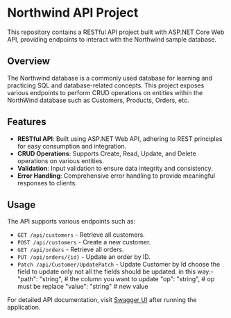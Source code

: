 # Northwind API Project

This repository contains a RESTful API project built with ASP.NET Core Web API, providing endpoints to interact with the Northwind sample database.

## Overview

The Northwind database is a commonly used database for learning and practicing SQL and database-related concepts. This project exposes various endpoints to perform CRUD operations on entities within the NorthWind database such as Customers, Products, Orders, etc.

## Features

- **RESTful API**: Built using ASP.NET Web API, adhering to REST principles for easy consumption and integration.
- **CRUD Operations**: Supports Create, Read, Update, and Delete operations on various entities.
- **Validation**: Input validation to ensure data integrity and consistency.
- **Error Handling**: Comprehensive error handling to provide meaningful responses to clients.
## Usage
The API supports various endpoints such as:

- `GET /api/customers` - Retrieve all customers.
- `POST /api/customers` - Create a new customer.
- `GET /api/orders` - Retrieve all orders.
- `PUT /api/orders/{id}` - Update an order by ID.
- `Patch /api/Customer/UpdatePatch` - Update Customer by Id choose the field to update only not all the fields should be updated. in this way:- 
"path": "string", # the column you want to update
"op": "string", # op must be replace
"value": "string"  # new value

For detailed API documentation, visit [Swagger UI](https://learn.microsoft.com/en-us/aspnet/core/tutorials/first-web-api?view=aspnetcore-8.0) after running the application.
